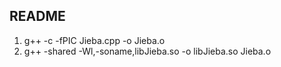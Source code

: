 README
------------
1. g++ -c -fPIC Jieba.cpp -o Jieba.o
2. g++ -shared -Wl,-soname,libJieba.so -o libJieba.so  Jieba.o

